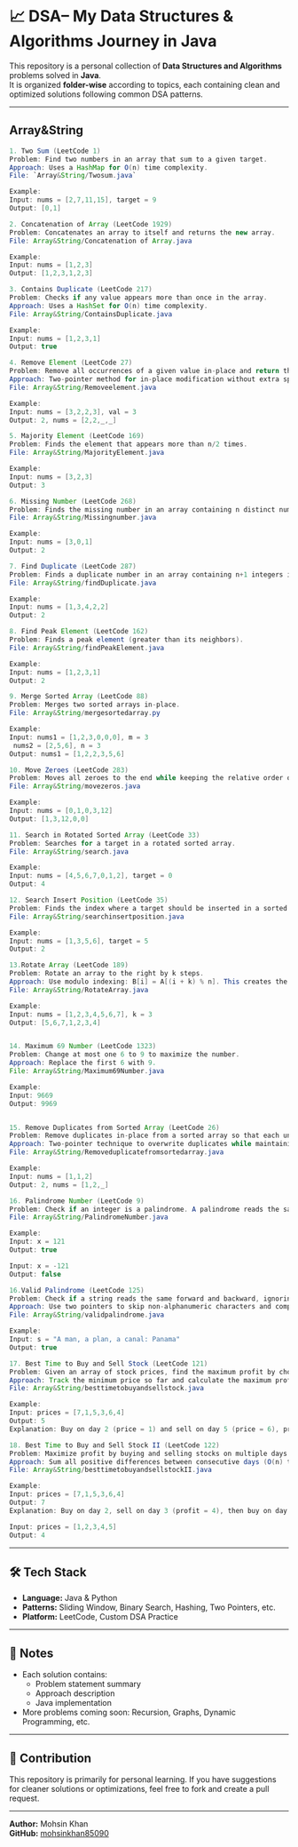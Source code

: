 # 📈 DSA– My Data Structures & Algorithms Journey in Java


This repository is a personal collection of **Data Structures and Algorithms** problems solved in **Java**.  
It is organized **folder-wise** according to topics, each containing clean and optimized solutions following common DSA patterns.

---

## Array&String 
```java
1. Two Sum (LeetCode 1)
Problem: Find two numbers in an array that sum to a given target.  
Approach: Uses a HashMap for O(n) time complexity.  
File: `Array&String/Twosum.java`  

Example:
Input: nums = [2,7,11,15], target = 9
Output: [0,1]

2. Concatenation of Array (LeetCode 1929)
Problem: Concatenates an array to itself and returns the new array.
File: Array&String/Concatenation of Array.java

Example:
Input: nums = [1,2,3]
Output: [1,2,3,1,2,3]

3. Contains Duplicate (LeetCode 217)
Problem: Checks if any value appears more than once in the array.
Approach: Uses a HashSet for O(n) time complexity.
File: Array&String/ContainsDuplicate.java

Example:
Input: nums = [1,2,3,1]
Output: true

4. Remove Element (LeetCode 27)
Problem: Remove all occurrences of a given value in-place and return the new length.
Approach: Two-pointer method for in-place modification without extra space.
File: Array&String/Removeelement.java

Example:
Input: nums = [3,2,2,3], val = 3
Output: 2, nums = [2,2,_,_]

5. Majority Element (LeetCode 169)
Problem: Finds the element that appears more than n/2 times.
File: Array&String/MajorityElement.java

Example:
Input: nums = [3,2,3]
Output: 3

6. Missing Number (LeetCode 268)
Problem: Finds the missing number in an array containing n distinct numbers in [0, n].
File: Array&String/Missingnumber.java

Example:
Input: nums = [3,0,1]
Output: 2

7. Find Duplicate (LeetCode 287)
Problem: Finds a duplicate number in an array containing n+1 integers in [1, n].
File: Array&String/findDuplicate.java

Example:
Input: nums = [1,3,4,2,2]
Output: 2

8. Find Peak Element (LeetCode 162)
Problem: Finds a peak element (greater than its neighbors).
File: Array&String/findPeakElement.java

Example:
Input: nums = [1,2,3,1]
Output: 2

9. Merge Sorted Array (LeetCode 88)
Problem: Merges two sorted arrays in-place.
File: Array&String/mergesortedarray.py

Example:
Input: nums1 = [1,2,3,0,0,0], m = 3
 nums2 = [2,5,6], n = 3
Output: nums1 = [1,2,2,3,5,6]

10. Move Zeroes (LeetCode 283)
Problem: Moves all zeroes to the end while keeping the relative order of non-zero elements.
File: Array&String/movezeros.java

Example:
Input: nums = [0,1,0,3,12]
Output: [1,3,12,0,0]

11. Search in Rotated Sorted Array (LeetCode 33)
Problem: Searches for a target in a rotated sorted array.
File: Array&String/search.java

Example:
Input: nums = [4,5,6,7,0,1,2], target = 0
Output: 4

12. Search Insert Position (LeetCode 35)
Problem: Finds the index where a target should be inserted in a sorted array.
File: Array&String/searchinsertposition.java

Example:
Input: nums = [1,3,5,6], target = 5
Output: 2

13.Rotate Array (LeetCode 189)
Problem: Rotate an array to the right by k steps.
Approach: Use modulo indexing: B[i] = A[(i + k) % n]. This creates the rotated array efficiently.
File: Array&String/RotateArray.java

Example:
Input: nums = [1,2,3,4,5,6,7], k = 3
Output: [5,6,7,1,2,3,4]


14. Maximum 69 Number (LeetCode 1323)
Problem: Change at most one 6 to 9 to maximize the number.
Approach: Replace the first 6 with 9.
File: Array&String/Maximum69Number.java

Example:
Input: 9669
Output: 9969


15. Remove Duplicates from Sorted Array (LeetCode 26)
Problem: Remove duplicates in-place from a sorted array so that each unique element appears only once. Return the number of unique elements.
Approach: Two-pointer technique to overwrite duplicates while maintaining order.
File: Array&String/Removeduplicatefromsortedarray.java

Example:
Input: nums = [1,1,2]
Output: 2, nums = [1,2,_]

16. Palindrome Number (LeetCode 9)  
Problem: Check if an integer is a palindrome. A palindrome reads the same forward and backward.  
File: Array&String/PalindromeNumber.java  

Example:  
Input: x = 121  
Output: true  

Input: x = -121  
Output: false

16.Valid Palindrome (LeetCode 125)
Problem: Check if a string reads the same forward and backward, ignoring non-alphanumeric characters and case.
Approach: Use two pointers to skip non-alphanumeric characters and compare letters/digits.
File: Array&String/validpalindrome.java

Example:
Input: s = "A man, a plan, a canal: Panama"
Output: true

17. Best Time to Buy and Sell Stock (LeetCode 121)
Problem: Given an array of stock prices, find the maximum profit by choosing a single buy and sell day.
Approach: Track the minimum price so far and calculate the maximum profit in one pass (O(n) time).
File: Array&String/besttimetobuyandsellstock.java

Example:
Input: prices = [7,1,5,3,6,4]
Output: 5
Explanation: Buy on day 2 (price = 1) and sell on day 5 (price = 6), profit = 6-1 = 5.

18. Best Time to Buy and Sell Stock II (LeetCode 122)
Problem: Maximize profit by buying and selling stocks on multiple days. You can hold at most one share at a time.
Approach: Sum all positive differences between consecutive days (O(n) time).
File: Array&String/besttimetobuyandsellstockII.java

Example:
Input: prices = [7,1,5,3,6,4]
Output: 7
Explanation: Buy on day 2, sell on day 3 (profit = 4), then buy on day 4, sell on day 5 (profit = 3). Total = 7.

Input: prices = [1,2,3,4,5]
Output: 4
```

---



## 🛠 Tech Stack
- **Language:** Java & Python
- **Patterns:** Sliding Window, Binary Search, Hashing, Two Pointers, etc.  
- **Platform:** LeetCode, Custom DSA Practice  

---

## 📌 Notes
- Each solution contains:
  - Problem statement summary
  - Approach description
  - Java implementation
- More problems coming soon: Recursion, Graphs, Dynamic Programming, etc.

---

## 🤝 Contribution
This repository is primarily for personal learning. If you have suggestions for cleaner solutions or optimizations, feel free to fork and create a pull request.

---

**Author:** Mohsin Khan  
**GitHub:** [mohsinkhan85090](https://github.com/mohsinkhan85090)
